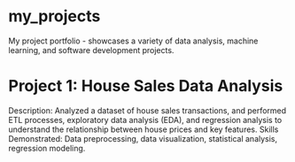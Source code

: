 # my_projects
My project portfolio - showcases a variety of data analysis, machine learning, and software development projects.

# Project 1: House Sales Data Analysis

Description: Analyzed a dataset of house sales transactions, and performed ETL processes, exploratory data analysis (EDA), and regression analysis to understand the relationship between house prices and key features.
Skills Demonstrated: Data preprocessing, data visualization, statistical analysis, regression modeling.
